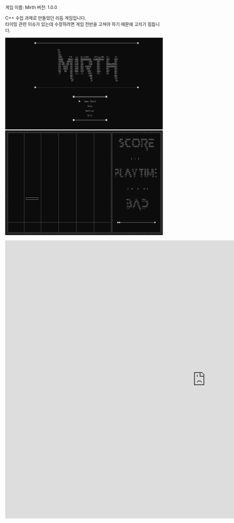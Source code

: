 게임 이름: Mirth
버전: 1.0.0

C++ 수업 과제로 만들었던 리듬 게임입니다.<br>
타이밍 관련 이슈가 있는데 수정하려면 게임 전반을 고쳐야 하기 때문에 고치기 힘듭니다.

<img src="https://github.com/wndudwkd003/Cpp_Console_Rythm_Game/blob/main/%EB%A9%94%EC%9D%B8.JPG"></img>   
<img src="https://github.com/wndudwkd003/Cpp_Console_Rythm_Game/blob/main/%ED%94%8C%EB%A0%88%EC%9D%B4.JPG"></img>   
<iframe width="1280" height="891" src="https://www.youtube.com/embed/GZHb-o9NwnE" title="C++ 수업 과제 리듬게임 만들기 Mirth" frameborder="0" allow="accelerometer; autoplay; clipboard-write; encrypted-media; gyroscope; picture-in-picture" allowfullscreen></iframe>
